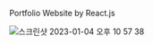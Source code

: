 Portfolio Website by React.js

![스크린샷 2023-01-04 오후 10 57 38](https://user-images.githubusercontent.com/87889917/210720467-9e700533-e2d1-4cfe-8a46-c755770aadf2.png)
